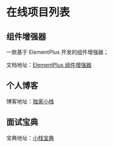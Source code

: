 # 在线项目列表

## 组件增强器

一款基于 ElementPlus 开发的组件增强器；

文档地址：[ElementPlus 组件增强器](https://darkersu.github.io/Itensifier)

## 个人博客

博客地址：[独家小栈](https://darkersu.github.io/Blog)


## 面试宝典

宝典地址：[小栈宝典](https://darkersu.github.io/sBook)
